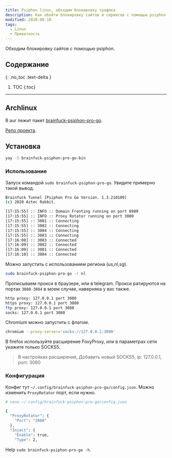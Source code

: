 ```yaml
---
title: Psiphon linux, обходим блокировку трафика
description: Как обойти блокировку сайтов и сервисов с помощью psiphon в linux
modified: 2020-08-10
tags:
  - Linux
  - Приватность
---
```


Обходим блокировку сайтов с помощью psiphon.

## Содержание
{: .no_toc .text-delta }

1. TOC
{:toc}

---

## Archlinux

В aur лежит пакет [brainfuck-psiphon-pro-go](https://aur.archlinux.org/packages/brainfuck-psiphon-pro-go-bin/).

[Репо проекта](https://github.com/aztecrabbit/brainfuck-psiphon-pro-go).

## Установка

```bash
yay -S brainfuck-psiphon-pro-go-bin
```

### Использование

Запуск командой `sudo brainfuck-psiphon-pro-go`. Увидите примерно такой вывод.

```bash
Brainfuck Tunnel [Psiphon Pro Go Version. 1.3.210109]
(c) 2020 Aztec Rabbit.

[17:15:55] :: INFO :: Domain Fronting running on port 8989
[17:15:55] :: INFO :: Proxy Rotator running on port 3080
[17:15:55] :: 3081 :: Connecting
[17:15:55] :: 3082 :: Connecting
[17:15:55] :: 3084 :: Connecting
[17:15:55] :: 3083 :: Connecting
[17:16:08] :: 3083 :: Connected
[17:16:09] :: 3082 :: Connected
[17:16:09] :: 3081 :: Connected
[17:16:10] :: 3084 :: Connected
```

Можно запустить с использованием региона (us,nl,sg).

```bash
sudo brainfuck-psiphon-pro-go -r nl
```

Прописываем прокси в браузере, или в telegram. Прокси ратируются на портах `3080-3084` в моем случае, наверняка у вас также.

```sh
http proxy: 127.0.0.1 port 3080
https proxy: 127.0.0.1 port 3080
ftp proxy: 127.0.0.1 port 3080
socks: 127.0.0.1 port 3080
```

Chromium можно запустить с флагом.

```sh
chromium --proxy-server='socks://127.0.0.1:3080'
```

В firefox используйте расширение FoxyProxy, или в параметрах сети укажите только SOCKS5.

> В настройках расширения, Добавить новый SOCKS5, ip: 127.0.0.1, port: 3080

### Конфигурация

Конфиг тут `~/.config/brainfuck-psiphon-pro-go/config.json`. Можно изменить `ProxyRotator` порт, если нужно.

```bash
# nano ~/.config/brainfuck-psiphon-pro-go/config.json

{
  "ProxyRotator": {
    "Port": "3080"
  },
  "Inject": {
    "Enable": true,
    "Type": 2,
```

Help `sudo brainfuck-psiphon-pro-go -h`.
